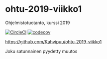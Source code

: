 # ohtu-2019-viikko1
Ohjelmistotuotanto, kurssi 2019

[![CircleCI](https://circleci.com/gh/Kahvipuu/ohtu-2019-viikko1.svg?style=svg)](https://circleci.com/gh/Kahvipuu/ohtu-2019-viikko1)
[![codecov](https://codecov.io/gh/Kahvipuu/ohtu-2019-viikko1/branch/master/graph/badge.svg)](https://codecov.io/gh/Kahvipuu/ohtu-2019-viikko1)

https://github.com/Kahvipuu/ohtu-2019-viikko1

Joku satunnainen pyydetty muutos
